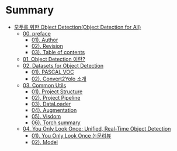 # Summary

* [모두를 위한 Object Detection(Object Detection for All)](README.md)
  * [00. preface](posts/00_00_preface.md)
    * [01). Author](posts/00_01_Author.md)
    * [02). Revision](posts/00_02_Revision.md)
    * [03). Table of contents](posts/00_03_Table_of_contents.md)
  * [01. Object Detection 이란?](posts/01_00_What_is_Object_Detection.md)
  * [02. Datasets for Object Detection](posts/02_00_Datasets_for_Object_Detection.md)
    * [01). PASCAL VOC](posts/02_01_PASCAL_VOC.md)
    * [02). Convert2Yolo 소개](posts/02_02_Convert2Yolo.md)
  * [03. Common Utils](posts/03_00_common_utils.md)
    * [01). Project Structure]()
    * [02). Project Pipeline]()
    * [03). DataLoader](./posts/03_01_dataloader.md)
    * [04). Augmentation](posts/03_04_augmentation.md)
    * [05). Visdom]()
    * [06). Torch summary](posts/03_04_torchsummary.md)
  * [04. You Only Look Once: Unified, Real-Time Object Detection](posts/04_00_You_Only_Look_Once_Unified_Real_Time_Object_Detection.md)
    * [01). You Only Look Once 논문리뷰](posts/04_01_Review_of_YOLO_Paper.md)
    * [02). Model](posts/04_02_Model.md)
